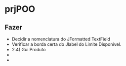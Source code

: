 # prjPOO


## Fazer
- Decidir a nomenclatura do JFormatted TextField
- Verificar a borda certa do Jlabel do Limite Disponível.
- 2.4) Gui Produto
-
-
